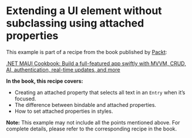 # Extending a UI element without subclassing using attached properties
This example is part of a recipe from the book published by [Packt](https://www.packtpub.com/en-us?utm_source=github):

[.NET MAUI Cookbook: Build a full-featured app swiftly with MVVM, CRUD, AI, authentication, real-time updates, and more](https://www.packtpub.com/en-IT/product/net-maui-cookbook-9781835464625)

**In the book, this recipe covers:**
* Creating an attached property that selects all text in an `Entry` when it’s focused.
* The difference between bindable and attached properties.
* How to set attached properties in styles.

**Note:** This example may not include all the points mentioned above. For complete details, please refer to the corresponding recipe in the book.
